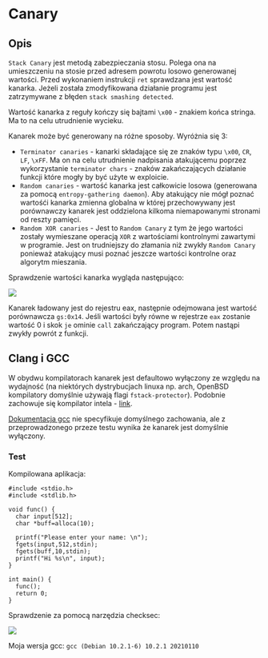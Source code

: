 # Canary
## Opis
`Stack Canary` jest metodą zabezpieczania stosu. Polega ona na umieszczeniu na stosie przed adresem powrotu losowo generowanej wartości. Przed wykonaniem instrukcji `ret` sprawdzana jest wartość kanarka. Jeżeli została zmodyfikowana działanie programu jest zatrzymywane z błęden `stack smashing detected`.

Wartość kanarka z reguły kończy się bajtami `\x00` - znakiem końca stringa. Ma to na celu utrudnienie wycieku.

Kanarek może być generowany na różne sposoby. Wyróżnia się 3:

 - `Terminator canaries` - kanarki składające się ze znaków typu `\x00`, `CR`, `LF`, `\xFF`. Ma on na celu utrudnienie nadpisania atakującemu poprzez wykorzystanie `terminator chars` - znaków zakańczających działanie funkcji które mogły by być użyte w exploicie.
 - `Random canaries` - wartość kanarka jest całkowicie losowa (generowana za pomocą `entropy-gathering daemon`). Aby atakujący nie mógł poznać wartośći kanarka zmienna globalna w której przechowywany jest porównawczy kanarek jest oddzielona kilkoma niemapowanymi stronami od reszty pamięci.
 - `Random XOR canaries` - Jest to `Random Canary` z tym że jego wartości zostały wymieszane operacją `XOR` z wartościami kontrolnymi zawartymi w programie. Jest on trudniejszy do złamania niż zwykły `Random Canary` ponieważ atakujący musi poznać jeszcze wartości kontrolne oraz algorytm mieszania.

Sprawdzenie wartości kanarka wygląda następująco:

![](https://i.imgur.com/1Nc7LFg.png)

Kanarek ładowany jest do rejestru eax, następnie odejmowana jest wartość porównawcza `gs:0x14`. Jeśli wartości były równe w rejestrze `eax` zostanie wartość 0 i skok `je` ominie `call` zakańczający program. Potem nastąpi zwykły powrót z funkcji.

## Clang i GCC

W obydwu kompilatorach kanarek jest defaultowo wyłączony ze względu na wydajność (na niektórych dystrybucjach linuxa np. arch, OpenBSD kompilatory domyślnie używają flagi `fstack-protector`). Podobnie zachowuje się kompilator intela - [link](https://software.intel.com/content/www/us/en/develop/documentation/cpp-compiler-developer-guide-and-reference/top/compiler-reference/compiler-options/compiler-option-details/data-options/fstack-protector.html).

[Dokumentacja gcc](https://gcc.gnu.org/onlinedocs/gcc-11.1.0/gcc/Instrumentation-Options.html#Instrumentation-Options) nie specyfikuje domyślnego zachowania, ale z przeprowadzonego przeze testu wynika że kanarek jest domyślnie wyłączony.

### Test
Kompilowana aplikacja:

```{c}
#include <stdio.h>
#include <stdlib.h>

void func() {
  char input[512];
  char *buff=alloca(10);

  printf("Please enter your name: \n");
  fgets(input,512,stdin);
  fgets(buff,10,stdin);
  printf("Hi %s\n", input);
}

int main() {
  func();
  return 0;
}
```

Sprawdzenie za pomocą narzędzia checksec:

![](https://i.imgur.com/ukniQRh.png)

Moja wersja gcc: `gcc (Debian 10.2.1-6) 10.2.1 20210110`
